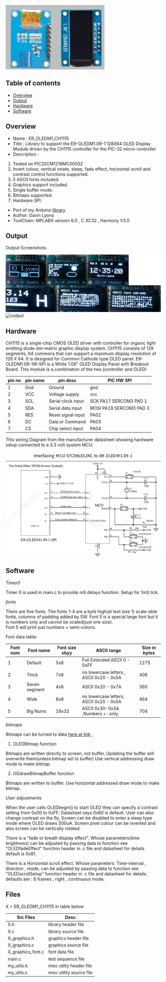 
![ OLED ](https://github.com/gavinlyonsrepo/ER_OLEDM1_CH1115/blob/main/extras/image/oled.jpg)

Table of contents
---------------------------

  * [Overview](#overview)
  * [Output](#output)
  * [Hardware](#hardware)
  * [Software](#software)
  
Overview
--------------------
* Name : ER_OLEDM1_CH1115
* Title : Library to support the ER-OLEDM1.09-1 128X64 OLED Display Module driven by the CH1115 controller for the PIC-32 micro-controller
* Description : 

1. Tested on PIC32CM1216MC00032       
2. Invert colour, vertical rotate, sleep, fade effect, horizontal scroll and contrast control  functions supported.
3. 5 ASCII fonts included.
4. Graphics support included.
5. Single buffer mode.
6. Bitmaps supported.
7. Hardware SPI.

* Port of my Arduino [library](https://github.com/gavinlyonsrepo/ER_OLEDM1_CH1115)
* Author: Gavin Lyons
* ToolChain: MPLABX version 6.0 , C XC32 , Harmony V3.0

Output
-----------------------------

Output Screenshots.

![ output ](https://github.com/gavinlyonsrepo/ER_OLEDM1_CH1115/blob/main/extras/image/output.jpg)
![ output ](https://github.com/gavinlyonsrepo/ER_OLEDM1_CH1115_RPI/blob/main/extras/image/fontpic.jpg)

Hardware
----------------------------

CH1115 is a single-chip CMOS OLED driver with controller for organic light emitting diode dot-matrix graphic display system. CH1115 consists of 128 segments, 64 commons that can support a maximum display resolution of 128 X 64. It is designed for Common Cathode type OLED panel. ER-OLEDM1.09-1W-SPI is a White 1.09" OLED Display Panel with Breakout Board. This module is a combination of the two.(controller and OLED)

| pin no  | pin name | pin desc | PIC HW SPI | 
|---|---|---| --- | 
| 1 | Gnd | Ground | gnd | 
| 2 | VCC | Voltage supply | vcc | 
| 3 | SCL | Serial clock input | SCK PA17 SERCOM3 PAD 1| 
| 4 | SDA | Serial data input | MOSI PA19 SERCOM3 PAD 3| 
| 5 | RES | Reset signal input  | PA02 | 
| 6 | DC | Data or Command | PA03 | 
| 7 | CS | Chip select input | PA04 | 


 This wiring Diagram from the manufacturer datasheet showing hardware setup connected to a 3.3 volt system MCU.

![ wiring ](https://github.com/gavinlyonsrepo/ER_OLEDM1_CH1115/blob/main/extras/image/wiring.jpg)


Software
-------------------------

*Timer0*

Timer 0 is used in main.c to provide mS delays function.
Setup for 1mS tick.

*fonts*

There are five fonts.
The fonts 1-4 are a byte high(at text size 1) scale-able fonts, columns of padding added by SW.
Font 5 is a special large font but it is numbers only and cannot be scaled(just one size).  
Font 5 will print just numbers + semi-colons.

Font data table: 

| Font num | Font name | Font size xbyy |  ASCII range | Size in bytes |
| ------ | ------ | ------ | ------ |  ------ | 
| 1 | Default | 5x8 | Full Extended ASCII 0 - 0xFF | 1275 |
| 2 | Thick   | 7x8 | no lowercase letters , ASCII  0x20 - 0x5A | 406 | 
| 3 | Seven segment | 4x8 | ASCII  0x20 - 0x7A | 360 |
| 4 | Wide | 8x8 | no lowercase letters, ASCII 0x20 - 0x5A | 464 |
| 5 | Big Nums | 16x32 | ASCII 0x30-0x3A ,Numbers + : only | 704 |

*bitmaps*

Bitmaps can be turned to data [here at link]( https://javl.github.io/image2cpp/) , 

1. OLEDBitmap function
 
Bitmaps are written directly to screen, not buffer, Updating the buffer will overwrite them(unless bitmap set to buffer)  Use vertical addressing draw mode to make  bitmap.

2. OGdrawBitmapBuffer function 

Bitmaps are written to buffer. Use horizontal addressed draw mode to make bitmap.

*User adjustments*

When the user calls OLEDbegin() to start OLED they can specify a contrast setting from 0x00 to 0xFF. Datasheet says 0x80 is default. User can also change contrast on the fly.
Screen can be disabled to enter a sleep type mode where OLED draws 500uA.
Screen pixel colour can be inverted and also screen can be vertically rotated. 

There is a "fade or breath display effect". Whose parameters(time brightness) can be adjusted by passing data to function see "OLEDfadeEffect" function header  in .c file and datasheet for details.
default is 0x81.

There is a  Horizontal scroll effect. Whose parameters: Time-interval , direction , mode,
can be adjusted by passing data to function see "OLEDscrollSetup" function header in .c file and datasheet for details. defaults are : 6 frames , right , continuous mode.

Files
-------------------

X = ER_OLEDM1_CH1115 in table below

| Src Files| Desc |
| ------ | ------ |
| X.h | library header file  |
| X.c|  library  source file  |
| X_graphics.h | graphics header file |
| X_graphics.c |  graphics source file |
| X_graphics_font.c |  font data file |
| main.c | test sequence file |
| my_utils.h | misc utilty header file |
| my_utils.c | misc utility source file  |

